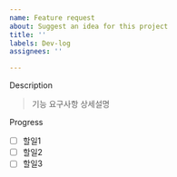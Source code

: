 ```yaml
---
name: Feature request
about: Suggest an idea for this project
title: ''
labels: Dev-log
assignees: ''

---
```


Description
> 기능 요구사항 상세설명

Progress
- [ ] 할일1
- [ ] 할일2
- [ ] 할일3
